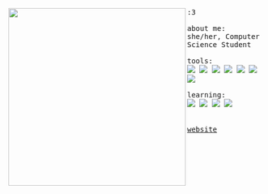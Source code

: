 <p float="left">
 <img src="https://i.pinimg.com/originals/c1/f1/17/c1f1173329c9c4858210cea1b9c86170.jpg" width="350" align="left">
  <p float="left">
    <samp>
      :3 
      <br>
      <br>
      about me: she/her, Computer Science Student
      <br>
      <br>
      tools:<br>
      <img src="https://img.shields.io/badge/arch-24273a?logo=archlinux&style=for-the-badge&logoColor=3284db"/>
      <img src="https://img.shields.io/badge/android-24273a?logo=android&style=for-the-badge&logoColor=41C464">
      <img src="https://img.shields.io/badge/Python-24273a?logo=python&style=for-the-badge&logoColor=3776AB"/>
      <img src="https://custom-icon-badges.demolab.com/badge/Java-24273a.svg?style=for-the-badge&logo=java-bold&logoColor=E0144C"/>
      <img src="https://img.shields.io/badge/bash-24273a?logo=gnu-bash&logoColor=fff&style=for-the-badge"/>
      <img src="https://img.shields.io/badge/Docker-24273a.svg?style=for-the-badge&logo=docker&logoColor=#2da9e3"/>
      <img src="https://img.shields.io/badge/splunk-24273a?logo=splunk&style=for-the-badge&logoColor=5ec452">
      <br>
      <br>
      learning:<br>
      <img src="https://img.shields.io/badge/go-24273a?logo=go&style=for-the-badge&logoColor=3bbceb">
      <img src="https://img.shields.io/badge/Typescript-24273a?logo=typescript&style=for-the-badge&logoColor=3776AB">
      <img src="https://img.shields.io/badge/spring-24273a?logo=spring&style=for-the-badge&logoColor=5ec452">
      <img src="https://img.shields.io/badge/PostgreSQL-24273a?logo=postgresql&style=for-the-badge&logoColor=3776AB">
      <br>
      <br>
     <br>
      <a href="https://lorewired.netlify.app/">website</a>
      <b>
    </samp>
    <br>
    <br>
  </p>
</p>
